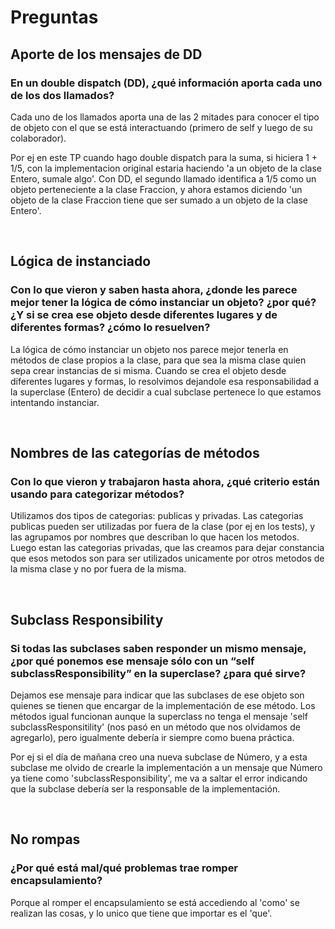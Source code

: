 # Preguntas

## Aporte de los mensajes de DD
### En un double dispatch (DD), ¿qué información aporta cada uno de los dos llamados?

Cada uno de los llamados aporta una de las 2 mitades para conocer el tipo de objeto con el que se está interactuando (primero de self y luego de su colaborador).

Por ej en este TP cuando hago double dispatch para la suma, si hiciera 1 + 1/5, con la implementacion original estaria haciendo 'a un objeto de la clase Entero, sumale algo'.
Con DD, el segundo llamado identifica a 1/5 como un objeto perteneciente a la clase Fraccion, y ahora estamos diciendo 'un objeto de la clase Fraccion tiene que ser sumado a un objeto de la clase Entero'.

<br/>

## Lógica de instanciado
### Con lo que vieron y saben hasta ahora, ¿donde les parece mejor tener la lógica de cómo instanciar un objeto? ¿por qué? ¿Y si se crea ese objeto desde diferentes lugares y de diferentes formas? ¿cómo lo resuelven?

La lógica de cómo instanciar un objeto nos parece mejor tenerla en métodos de clase propios a la clase, para que sea la misma clase quien sepa crear instancias de si misma.
Cuando se crea el objeto desde diferentes lugares y formas, lo resolvimos dejandole esa responsabilidad a la superclase (Entero) de decidir a cual subclase pertenece lo que estamos intentando instanciar.

<br/>

## Nombres de las categorías de métodos
### Con lo que vieron y trabajaron hasta ahora, ¿qué criterio están usando para categorizar métodos?

Utilizamos dos tipos de categorias: publicas y privadas. Las categorias publicas pueden ser utilizadas por fuera de la clase (por ej en los tests), y las agrupamos por nombres que describan lo que hacen los metodos.
Luego estan las categorias privadas, que las creamos para dejar constancia que esos metodos son para ser utilizados unicamente por otros metodos de la misma clase y no por fuera de la misma.

<br/>

## Subclass Responsibility
### Si todas las subclases saben responder un mismo mensaje, ¿por qué ponemos ese mensaje sólo con un “self subclassResponsibility” en la superclase? ¿para qué sirve?

Dejamos ese mensaje para indicar que las subclases de ese objeto son quienes se tienen que encargar de la implementación de ese método.
Los métodos igual funcionan aunque la superclass no tenga el mensaje 'self subclassResponsitility' (nos pasó en un método que nos olvidamos de agregarlo), pero igualmente debería ir siempre como buena práctica.

Por ej si el día de mañana creo una nueva subclase de Número, y a esta subclase me olvido de crearle la implementación a un mensaje que Número ya tiene como 'subclassResponsibility', me va a saltar el error indicando que la subclase debería ser la responsable de la implementación.

<br/>

## No rompas
### ¿Por qué está mal/qué problemas trae romper encapsulamiento?

Porque al romper el encapsulamiento se está accediendo al 'como' se realizan las cosas, y lo unico que tiene que importar es el 'que'.
